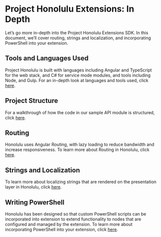 # Project Honolulu Extensions: In Depth

Let’s go more in-depth into the Project Honolulu Extensions SDK.  In this document, we’ll cover routing, strings and localization, and incorporating PowerShell into your extension.

## Tools and Languages Used

Project Honolulu is built with languages including Angular and TypeScript for the web stack, and C# for service mode modules, and tools including Node, and Gulp.  For an in-depth look at languages and tools used, click [here](tools-and-languages.md).

## Project Structure

For a walkthrough of how the code in our sample API module is structured, click [here](project-structure.md).

## Routing

Honolulu uses Angular Routing, with lazy loading to reduce bandwidth and increase responsiveness.  To learn more about Routing in Honolulu, click [here](learning/routing.md).

## Strings and Localization

To learn more about localizing strings that are rendered on the presentation layer in Honolulu, click [here](learning/strings-and-localization.md).

## Writing PowerShell

Honolulu has been designed so that custom PowerShell scripts can be incorporated into extension to extend functionality to nodes that are configured and managed by the extension.  To learn more about incorporating PowerShell into your extension, click [here](learning/powershell.md).
